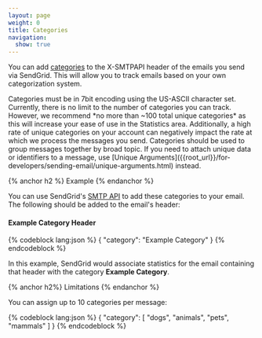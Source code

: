 ```yaml
---
layout: page
weight: 0
title: Categories
navigation:
  show: true
---
```


You can add [categories]({{root_url}}/User_Guide/Email_Settings/categories.html) to the X-SMTPAPI header of the emails you send via SendGrid. This will allow you to track emails based on your own categorization system.

<call-out type="warning">
Categories must be in 7bit encoding using the US-ASCII character set.
</call-out>

<call-out>
Currently, there is no limit to the number of categories you can track. However, we recommend *no more than ~100 total unique categories* as this will increase your ease of use in the Statistics area. Additionally, a high rate of unique categories on your account can negatively impact the rate at which we process the messages you send.
</call-out>

<call-out type="warning">
Categories should be used to group messages together by broad topic. If you need to attach unique data or identifiers to a message, use [Unique Arguments]({{root_url}}/for-developers/sending-email/unique-arguments.html) instead.
</call-out>

{% anchor h2 %}
Example
{% endanchor %}

You can use SendGrid's [SMTP API]({{root_url}}/API_Reference/SMTP_API/) to add these categories to your email. The following should be added to the email's header:

<h4>Example Category Header</h4>
{% codeblock lang:json %}
{
  "category": "Example Category"
}
{% endcodeblock %}

In this example, SendGrid would associate statistics for the email containing that header with the category **Example Category**.

{% anchor h2%}
Limitations
{% endanchor %}

You can assign up to 10 categories per message:

{% codeblock lang:json %}
{
  "category": [
    "dogs",
    "animals",
    "pets",
    "mammals"
  ]
}
{% endcodeblock %}
